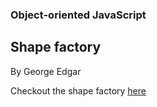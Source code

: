 ### Object-oriented JavaScript

  ## Shape factory
  By George Edgar

Checkout the shape factory [here](https://georgeedgar00.github.io/contact-validation/) 